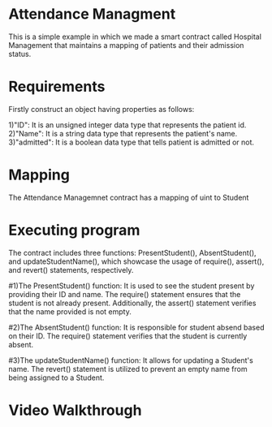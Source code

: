 # Attendance Managment

This is a simple example in which we made a smart contract called Hospital Management that maintains a mapping of patients and their admission status.

# Requirements

Firstly construct an object having properties as follows:

  1)"ID": It is an unsigned integer data type that represents the patient id.
  2)"Name": It is a string data type that represents the patient's name.
  3)"admitted": It is a boolean data type that tells patient is admitted or not.
  
# Mapping

The Attendance Managemnet contract has a mapping of uint to Student

# Executing program

The contract includes three functions: PresentStudent(), AbsentStudent(), and updateStudentName(), which showcase the usage of require(), assert(), and revert() statements, respectively.

#1)The PresentStudent() function:
It is used to see the student present by providing their ID and name. The require() statement ensures that the student is not already present. Additionally, the assert() statement verifies that the name provided is not empty.


#2)The AbsentStudent() function:
It is responsible for student absend based on their ID. The require() statement verifies that the student is currently absent.


#3)The updateStudentName() function:
It allows for updating a Student's name. The revert() statement is utilized to prevent an empty name from being assigned to a Student.


# Video Walkthrough


